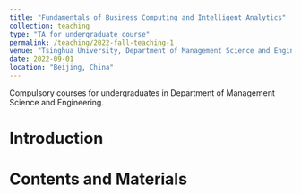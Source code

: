 ```yaml
---
title: "Fundamentals of Business Computing and Intelligent Analytics"
collection: teaching
type: "TA for undergraduate course"
permalink: /teaching/2022-fall-teaching-1
venue: "Tsinghua University, Department of Management Science and Engineering"
date: 2022-09-01
location: "Beijing, China"
---
```


Compulsory courses for undergraduates in Department of Management Science and Engineering.

Introduction 
======

Contents and Materials
======



